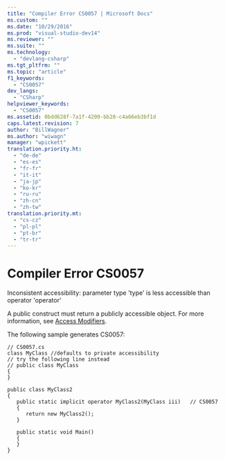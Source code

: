 ```yaml
---
title: "Compiler Error CS0057 | Microsoft Docs"
ms.custom: ""
ms.date: "10/29/2016"
ms.prod: "visual-studio-dev14"
ms.reviewer: ""
ms.suite: ""
ms.technology: 
  - "devlang-csharp"
ms.tgt_pltfrm: ""
ms.topic: "article"
f1_keywords: 
  - "CS0057"
dev_langs: 
  - "CSharp"
helpviewer_keywords: 
  - "CS0057"
ms.assetid: 0bdd628f-7a1f-4209-bb28-c4a66eb3bf1d
caps.latest.revision: 7
author: "BillWagner"
ms.author: "wiwagn"
manager: "wpickett"
translation.priority.ht: 
  - "de-de"
  - "es-es"
  - "fr-fr"
  - "it-it"
  - "ja-jp"
  - "ko-kr"
  - "ru-ru"
  - "zh-cn"
  - "zh-tw"
translation.priority.mt: 
  - "cs-cz"
  - "pl-pl"
  - "pt-br"
  - "tr-tr"
---
```

# Compiler Error CS0057
Inconsistent accessibility: parameter type 'type' is less accessible than operator 'operator'  
  
 A public construct must return a publicly accessible object. For more information, see [Access Modifiers](/dotnet/csharp/programming-guide/classes-and-structs/access-modifiers).  
  
 The following sample generates CS0057:  
  
```  
// CS0057.cs  
class MyClass //defaults to private accessibility  
// try the following line instead  
// public class MyClass  
{  
}  
  
public class MyClass2  
{  
   public static implicit operator MyClass2(MyClass iii)   // CS0057  
   {  
      return new MyClass2();  
   }  
  
   public static void Main()  
   {  
   }  
}  
```